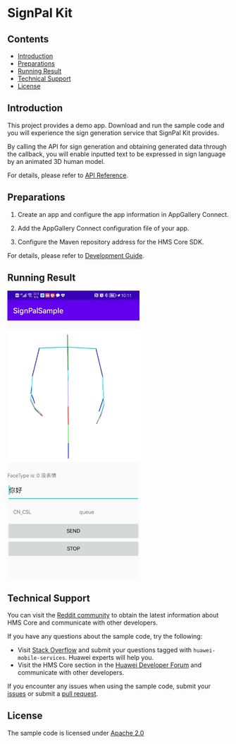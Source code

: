 # SignPal Kit

## Contents

* [Introduction](#Introduction)
* [Preparations](#Preparations)
* [Running Result](#Running-Result)
* [Technical Support](#Technical-Support)
* [License](#License)

## Introduction

This project provides a demo app. Download and run the sample code and you will experience the sign generation service that SignPal Kit provides.

By calling the API for sign generation and obtaining generated data through the callback, you will enable inputted text to be expressed in sign language by an animated 3D human model.

For details, please refer to [API Reference](https://developer.huawei.com/consumer/cn/doc/api-description-0000001172995015?ha_source=hms1).

## Preparations

1. Create an app and configure the app information in AppGallery Connect.

2. Add the AppGallery Connect configuration file of your app.

3. Configure the Maven repository address for the HMS Core SDK.

For details, please refer to [Development Guide](https://developer.huawei.com/consumer/cn/doc/development-process-0000001128001438?ha_source=hms1).

## Running Result

<img src=images/sample.jpg width=300>

## Technical Support

You can visit the [Reddit community](https://www.reddit.com/r/HuaweiDevelopers/) to obtain the latest information about HMS Core and communicate with other developers. 

If you have any questions about the sample code, try the following:

- Visit [Stack Overflow](https://stackoverflow.com/questions/tagged/huawei-mobile-services?tab=Votes) and submit your questions tagged with `huawei-mobile-services`. Huawei experts will help you.
- Visit the HMS Core section in the [Huawei Developer Forum](https://forums.developer.huawei.com/forumPortal/en/home?fid=0101187876626530001) and communicate with other developers.

If you encounter any issues when using the sample code, submit your [issues](https://github.com/HMS-Core/hms-signpal-demo/issues) or submit a [pull request](https://github.com/HMS-Core/hms-signpal-demo/pulls).

## License

The sample code is licensed under [Apache 2.0](http://www.apache.org/licenses/LICENSE-2.0)

